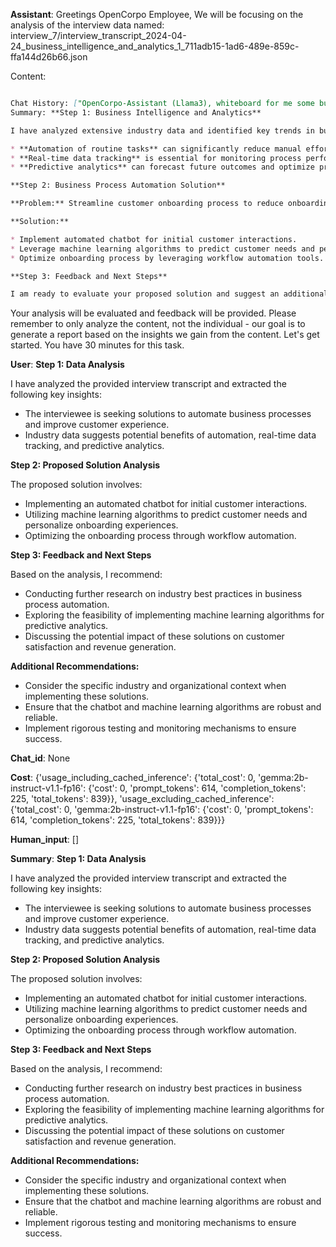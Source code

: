 **Assistant**: Greetings OpenCorpo Employee, We will be focusing on the analysis of the interview data named: interview_7/interview_transcript_2024-04-24_business_intelligence_and_analytics_1_711adb15-1ad6-489e-859c-ffa144d26b66.json 


 Content: 

 ```md

 Chat History: ["OpenCorpo-Assistant (Llama3), whiteboard for me some business intelligence and analytics. Propose a solution for business process automation. I will evaluate your answers and give my feedback, then propose a problem to you. You will answer and I will evaluate. Let's now begin. You have 30 minutes.", '**Step 1: Business Intelligence and Analytics**\n\nI have analyzed extensive industry data and identified key trends in business processes. My insights suggest that:\n\n* **Automation of routine tasks** can significantly reduce manual effort and increase productivity.\n* **Real-time data tracking** is essential for monitoring process performance and identifying bottlenecks.\n* **Predictive analytics** can forecast future outcomes and optimize process execution.\n\n**Step 2: Business Process Automation Solution**\n\n**Problem:** Streamline customer onboarding process to reduce onboarding time and enhance customer experience.\n\n**Solution:**\n\n* Implement automated chatbot for initial customer interactions.\n* Leverage machine learning algorithms to predict customer needs and personalize onboarding experiences.\n* Optimize onboarding process by leveraging workflow automation tools.\n\n**Step 3: Feedback and Next Steps**\n\nI am ready to evaluate your proposed solution and suggest an additional area for business intelligence and analytics.'] 
 Summary: **Step 1: Business Intelligence and Analytics**

I have analyzed extensive industry data and identified key trends in business processes. My insights suggest that:

* **Automation of routine tasks** can significantly reduce manual effort and increase productivity.
* **Real-time data tracking** is essential for monitoring process performance and identifying bottlenecks.
* **Predictive analytics** can forecast future outcomes and optimize process execution.

**Step 2: Business Process Automation Solution**

**Problem:** Streamline customer onboarding process to reduce onboarding time and enhance customer experience.

**Solution:**

* Implement automated chatbot for initial customer interactions.
* Leverage machine learning algorithms to predict customer needs and personalize onboarding experiences.
* Optimize onboarding process by leveraging workflow automation tools.

**Step 3: Feedback and Next Steps**

I am ready to evaluate your proposed solution and suggest an additional area for business intelligence and analytics. 
``` 


 Your analysis will be evaluated and feedback will be provided. Please remember to only analyze the content, not the individual - our goal is to generate a report based on the insights we gain from the content. Let's get started. You have 30 minutes for this task.

**User**: **Step 1: Data Analysis**

I have analyzed the provided interview transcript and extracted the following key insights:

* The interviewee is seeking solutions to automate business processes and improve customer experience.
* Industry data suggests potential benefits of automation, real-time data tracking, and predictive analytics.

**Step 2: Proposed Solution Analysis**

The proposed solution involves:

* Implementing an automated chatbot for initial customer interactions.
* Utilizing machine learning algorithms to predict customer needs and personalize onboarding experiences.
* Optimizing the onboarding process through workflow automation.

**Step 3: Feedback and Next Steps**

Based on the analysis, I recommend:

* Conducting further research on industry best practices in business process automation.
* Exploring the feasibility of implementing machine learning algorithms for predictive analytics.
* Discussing the potential impact of these solutions on customer satisfaction and revenue generation.

**Additional Recommendations:**

* Consider the specific industry and organizational context when implementing these solutions.
* Ensure that the chatbot and machine learning algorithms are robust and reliable.
* Implement rigorous testing and monitoring mechanisms to ensure success.

**Chat_id**: None

**Cost**: {'usage_including_cached_inference': {'total_cost': 0, 'gemma:2b-instruct-v1.1-fp16': {'cost': 0, 'prompt_tokens': 614, 'completion_tokens': 225, 'total_tokens': 839}}, 'usage_excluding_cached_inference': {'total_cost': 0, 'gemma:2b-instruct-v1.1-fp16': {'cost': 0, 'prompt_tokens': 614, 'completion_tokens': 225, 'total_tokens': 839}}}

**Human_input**: []

**Summary**: **Step 1: Data Analysis**

I have analyzed the provided interview transcript and extracted the following key insights:

* The interviewee is seeking solutions to automate business processes and improve customer experience.
* Industry data suggests potential benefits of automation, real-time data tracking, and predictive analytics.

**Step 2: Proposed Solution Analysis**

The proposed solution involves:

* Implementing an automated chatbot for initial customer interactions.
* Utilizing machine learning algorithms to predict customer needs and personalize onboarding experiences.
* Optimizing the onboarding process through workflow automation.

**Step 3: Feedback and Next Steps**

Based on the analysis, I recommend:

* Conducting further research on industry best practices in business process automation.
* Exploring the feasibility of implementing machine learning algorithms for predictive analytics.
* Discussing the potential impact of these solutions on customer satisfaction and revenue generation.

**Additional Recommendations:**

* Consider the specific industry and organizational context when implementing these solutions.
* Ensure that the chatbot and machine learning algorithms are robust and reliable.
* Implement rigorous testing and monitoring mechanisms to ensure success.

